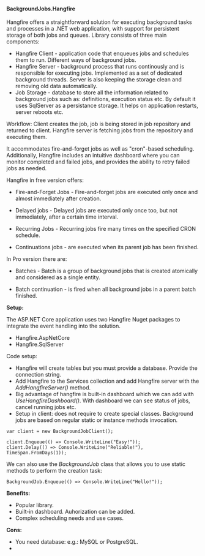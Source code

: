 #### BackgroundJobs.Hangfire

Hangfire offers a straightforward solution for executing background tasks and processes in a .NET web application, with support for persistent storage of both jobs and queues. Library consists of three main components:
- Hangfire Client - application code that enqueues jobs and schedules them to run. Different ways of background jobs.
- Hangfire Server - background process that runs continously and is responsible for executing jobs. Implemented as a set of dedicated background threads. Server is also keeping the storage clean and removing old data automatically.
- Job Storage - database to store all the information related to background jobs such as: definitions, execution status etc. By default it uses SqlServer as a persistance storage. It helps on application restarts, server reboots etc.

Workflow: Client creates the job, job is being stored in job repository and returned to client. Hangfire server is fetching jobs from the repository and executing them.


It accommodates fire-and-forget jobs as well as "cron"-based scheduling. Additionally, Hangfire includes an intuitive dashboard where you can monitor completed and failed jobs, and provides the ability to retry failed jobs as needed.


Hangfire in free version offers:

- Fire-and-Forget Jobs - Fire-and-forget jobs are executed only once and almost immediately after creation.

- Delayed jobs - Delayed jobs are executed only once too, but not immediately, after a certain time interval.

- Recurring Jobs - Recurring jobs fire many times on the specified CRON schedule.

- Continuations jobs - are executed when its parent job has been finished.

In Pro version there are:
- Batches - Batch is a group of background jobs that is created atomically and considered as a single entity.

- Batch continuation - is fired when all background jobs in a parent batch finished.

**Setup:**

The ASP.NET Core application uses two Hangfire Nuget packages to integrate the event handling into the solution.

- Hangfire.AspNetCore
- Hangfire.SqlServer

Code setup:

- Hangfire will create tables but you must provide a database. Provide the connection string.
- Add Hangfire to the Services collection and add Hangfire server with the *AddHangfireServer()* method.
- Big advantage of hangfire is built-in dashboard which we can add with *UseHangfireDashboard()*. With dashboard we can see status of jobs, cancel running jobs etc. 
- Setup in client: does not require to create special classes. Background jobs are based on regular static or instance methods invocation.
```
var client = new BackgroundJobClient();

client.Enqueue(() => Console.WriteLine("Easy!"));
client.Delay(() => Console.WriteLine("Reliable!"), TimeSpan.FromDays(1));
```
We can also use the *BackgroundJob* class that allows you to use static methods to perform the creation task:
```
BackgroundJob.Enqueue(() => Console.WriteLine("Hello!"));
```


**Benefits:**

- Popular library.
- Built-in dashboard. Auhorization can be added.
- Complex scheduling needs and use cases. 

**Cons:**
- You need database: e.g.: MySQL or PostgreSQL.
- 
